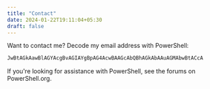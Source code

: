 ```yaml
---
title: "Contact"
date: 2024-01-22T19:11:04+05:30
draft: false
---
```


Want to contact me? Decode my email address with PowerShell:

```ps
JwBtAGkAawBlAGYAcgBvAGIAYgBpAG4AcwBAAGcAbQBhAGkAbAAuAGMAbwBtACcA
```

If you're looking for assistance with PowerShell, see the forums on PowerShell.org.